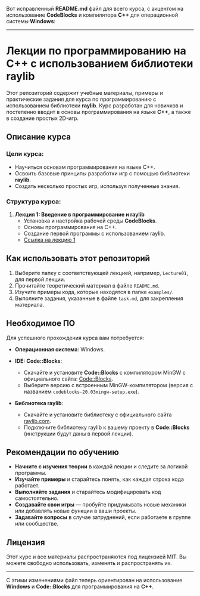 Вот исправленный **README.md** файл для всего курса, с акцентом на использование **CodeBlocks** и компилятора **C++** для операционной системы **Windows**:

---

# Лекции по программированию на C++ с использованием библиотеки raylib

Этот репозиторий содержит учебные материалы, примеры и практические задания для курса по программированию с использованием библиотеки **raylib**. Курс разработан для новичков и постепенно вводит в основы программирования на языке **C++**, а также в создание простых 2D-игр.

## Описание курса

### Цели курса:
- Научиться основам программирования на языке C++.
- Освоить базовые принципы разработки игр с помощью библиотеки **raylib**.
- Создать несколько простых игр, используя полученные знания.

### Структура курса:

1. **Лекция 1: Введение в программирование и raylib**
   - Установка и настройка рабочей среды **CodeBlocks**.
   - Основы программирования на C++.
   - Создание первой программы с использованием raylib.
   - [Ссылка на лекцию 1](./Lecture01/README.md)


## Как использовать этот репозиторий

1. Выберите папку с соответствующей лекцией, например, `Lecture01`, для первой лекции.
2. Прочитайте теоретический материал в файле `README.md`.
3. Изучите примеры кода, которые находятся в папке `examples/`.
4. Выполните задания, указанные в файле `task.md`, для закрепления материала.

## Необходимое ПО

Для успешного прохождения курса вам потребуется:
- **Операционная система**: Windows.
- **IDE: Code::Blocks**:
  - Скачайте и установите **Code::Blocks** с компилятором MinGW с официального сайта: [Code::Blocks](http://www.codeblocks.org/downloads/binaries).
  - Выберите версию с встроенным MinGW-компилятором (версия с названием `codeblocks-20.03mingw-setup.exe`).
  
- **Библиотека raylib**:
  - Скачайте и установите библиотеку с официального сайта [raylib.com](https://www.raylib.com/).
  - Подключите библиотеку raylib к вашему проекту в **Code::Blocks** (инструкции будут даны в первой лекции).

## Рекомендации по обучению

- **Начните с изучения теории** в каждой лекции и следите за логикой программы.
- **Изучайте примеры** и старайтесь понять, как каждая строка кода работает.
- **Выполняйте задания** и старайтесь модифицировать код самостоятельно.
- **Создавайте свои игры** — пробуйте придумывать новые механики или добавлять новые функции в ваши проекты.
- **Задавайте вопросы** в случае затруднений, если работаете в группе или сообществе.

## Лицензия

Этот курс и все материалы распространяются под лицензией MIT. Вы можете свободно использовать, изменять и распространять их.

---

С этими изменениями файл теперь ориентирован на использование **Windows** и **Code::Blocks** для программирования на **C++**.
